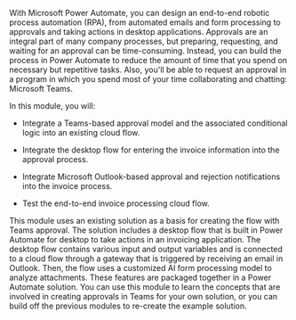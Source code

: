 With Microsoft Power Automate, you can design an end-to-end robotic process automation (RPA), from automated emails and form processing to approvals and taking actions in desktop applications. Approvals are an integral part of many company processes, but preparing, requesting, and waiting for an approval can be time-consuming. Instead, you can build the process in Power Automate to reduce the amount of time that you spend on necessary but repetitive tasks. Also, you'll be able to request an approval in a program in which you spend most of your time collaborating and chatting: Microsoft Teams.

In this module, you will:

- Integrate a Teams-based approval model and the associated conditional logic into an existing cloud flow.

- Integrate the desktop flow for entering the invoice information into the approval process.

- Integrate Microsoft Outlook-based approval and rejection notifications into the invoice process.

- Test the end-to-end invoice processing cloud flow.

This module uses an existing solution as a basis for creating the flow with Teams approval. The solution includes a desktop flow that is built in Power Automate for desktop to take actions in an invoicing application. The desktop flow contains various input and output variables and is connected to a cloud flow through a gateway that is triggered by receiving an email in Outlook. Then, the flow uses a customized AI form processing model to analyze attachments. These features are packaged together in a Power Automate solution. You can use this module to learn the concepts that are involved in creating approvals in Teams for your own solution, or you can build off the previous modules to re-create the example solution.

